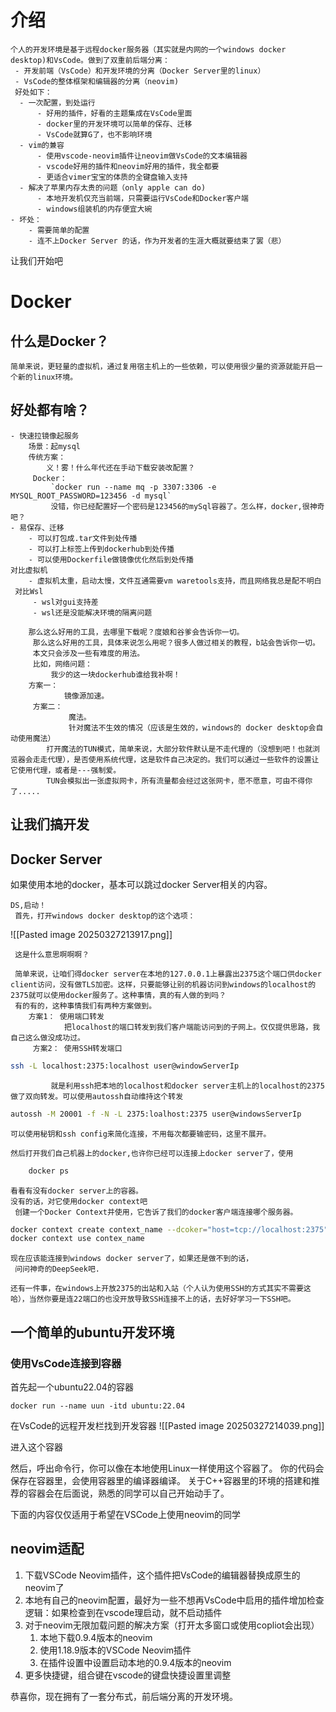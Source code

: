 # 介绍

	个人的开发环境是基于远程docker服务器（其实就是内网的一个windows docker desktop)和VsCode。做到了双重前后端分离：
	 - 开发前端（VsCode）和开发环境的分离（Docker Server里的linux）
	 - VsCode的整体框架和编辑器的分离（neovim)
	 好处如下：
	  - 一次配置，到处运行
		  - 好用的插件，好看的主题集成在VsCode里面
		  - docker里的开发环境可以简单的保存、迁移
		  - VsCode就算G了，也不影响环境
	  - vim的兼容
		  - 使用vscode-neovim插件让neovim做VsCode的文本编辑器
		  - vscode好用的插件和neovim好用的插件，我全都要
		  - 更适合vimer宝宝的体质的全键盘输入支持
	  - 解决了苹果内存太贵的问题（only apple can do)
		  - 本地开发机仅充当前端，只需要运行VsCode和Docker客户端
		  - windows组装机的内存便宜大碗
	- 坏处：
		- 需要简单的配置
		- 连不上Docker Server 的话，作为开发者的生涯大概就要结束了罢（悲）

让我们开始吧
# Docker

## 什么是Docker？

	简单来说，更轻量的虚拟机，通过复用宿主机上的一些依赖，可以使用很少量的资源就能开启一个新的linux环境。

## 好处都有啥？

	- 快速拉镜像起服务
		场景：起mysql
		传统方案：
			义！雾！什么年代还在手动下载安装改配置？
		 Docker：
			 `docker run --name mq -p 3307:3306 -e MYSQL_ROOT_PASSWORD=123456 -d mysql`
			 没错，你已经配置好一个密码是123456的mySql容器了。怎么样，docker,很神奇吧？
	- 易保存、迁移
		- 可以打包成.tar文件到处传播
		- 可以打上标签上传到dockerhub到处传播
		- 可以使用Dockerfile做镜像优化然后到处传播
	对比虚拟机
		- 虚拟机太重，启动太慢，文件互通需要vm waretools支持，而且网络我总是配不明白
	 对比Wsl
		 - wsl对gui支持差
		 - wsl还是没能解决环境的隔离问题

		那么这么好用的工具，去哪里下载呢？度娘和谷爹会告诉你一切。
		 那么这么好用的工具，具体来说怎么用呢？很多人做过相关的教程，b站会告诉你一切。
		 本文只会涉及一些有难度的用法。
		 比如，网络问题：
			 我少的这一块dockerhub谁给我补啊！
		方案一：
				镜像源加速。
		 方案二：
				 魔法。
				 针对魔法不生效的情况（应该是生效的，windows的 docker desktop会自动使用魔法）
			打开魔法的TUN模式，简单来说，大部分软件默认是不走代理的（没想到吧！也就浏览器会走走代理），是否使用系统代理，这是软件自己决定的。我们可以通过一些软件的设置让它使用代理，或者是---强制爱。
			TUN会模拟出一张虚拟网卡，所有流量都会经过这张网卡，愿不愿意，可由不得你了.....

## 让我们搞开发

## Docker Server

如果使用本地的docker，基本可以跳过docker Server相关的内容。

	DS,启动！
	 首先，打开windows docker desktop的这个选项：
	 
![[Pasted image 20250327213917.png]]

	 这是什么意思啊啊啊？

	 简单来说，让咱们得docker server在本地的127.0.0.1上暴露出2375这个端口供docker client访问，没有做TLS加密。这样，只要能够让别的机器访问到windows的localhost的2375就可以使用docker服务了。这种事情，真的有人做的到吗？
	 有的有的，这种事情我们有两种方案做到。
		方案1： 使用端口转发
				把localhost的端口转发到我们客户端能访问到的子网上。仅仅提供思路，我自己这么做没成功过。
		 方案2： 使用SSH转发端口
```bash
ssh -L localhost:2375:localhost user@windowServerIp
```
			 就是利用ssh把本地的localhost和docker server主机上的localhost的2375做了双向转发。可以使用autossh自动维持这个转发
```bash
autossh -M 20001 -f -N -L 2375:loalhost:2375 user@windowsServerIp
```

	可以使用秘钥和ssh config来简化连接，不用每次都要输密码，这里不展开。

	然后打开我们自己机器上的docker,也许你已经可以连接上docker server了，使用
```bash
	docker ps
```
	看看有没有docker server上的容器。
	没有的话，对它使用docker context吧
	 创建一个Docker Context并使用，它告诉了我们的docker客户端连接哪个服务器。
```bash
docker context create context_name --dcoker="host=tcp://localhost:2375"
docker context use contex_name
```
	现在应该能连接到windows docker server了，如果还是做不到的话，
	 问问神奇的DeepSeek吧.

	还有一件事，在windows上开放2375的出站和入站（个人认为使用SSH的方式其实不需要这哈），当然你要是连22端口的也没开放导致SSH连接不上的话，去好好学习一下SSH吧。

## 一个简单的ubuntu开发环境

### 使用VsCode连接到容器

首先起一个ubuntu22.04的容器
```
docker run --name uun -itd ubuntu:22.04
```

在VsCode的远程开发栏找到开发容器
![[Pasted image 20250327214039.png]]

进入这个容器

然后，呼出命令行，你可以像在本地使用Linux一样使用这个容器了。
你的代码会保存在容器里，会使用容器里的编译器编译。
关于C++容器里的环境的搭建和推荐的容器会在后面说，熟悉的同学可以自己开始动手了。

下面的内容仅仅适用于希望在VSCode上使用neovim的同学

## neovim适配

1. 下载VSCode Neovim插件，这个插件把VsCode的编辑器替换成原生的neovim了
2. 本地有自己的neovim配置，最好为一些不想再VsCode中启用的插件增加检查逻辑：如果检查到在vscode理启动，就不启动插件
3. 对于neovim无限加载问题的解决方案（打开太多窗口或使用copliot会出现）
	1. 本地下载0.9.4版本的neovim
	2. 使用1.18.9版本的VSCode Neovim插件
	3. 在插件设置中设置启动本地的0.9.4版本的neovim
4. 更多快捷键，组合键在vscode的键盘快捷设置里调整


恭喜你，现在拥有了一套分布式，前后端分离的开发环境。

